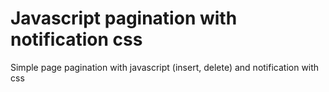 # Javascript pagination with notification css
Simple page pagination with javascript (insert, delete) and notification with css
